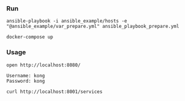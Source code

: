 ### Run

```
ansible-playbook -i ansible_example/hosts -e "@ansible_example/var_prepare.yml" ansible_playbook_prepare.yml
```

```
docker-compose up
```

### Usage

```
open http://localhost:8080/

Username: kong
Password: kong
```

```
curl http://localhost:8001/services
```
